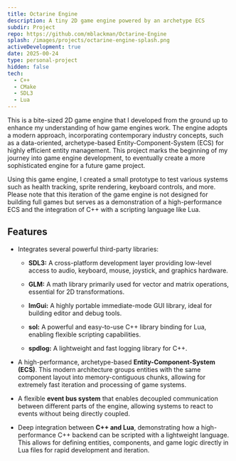```yaml
---
title: Octarine Engine
description: A tiny 2D game engine powered by an archetype ECS
subdir: Project
repo: https://github.com/mblackman/Octarine-Engine
splash: /images/projects/octarine-engine-splash.png
activeDevelopment: true
date: 2025-00-24
type: personal-project
hidden: false
tech:
  - C++
  - CMake
  - SDL3
  - Lua
---
```

This is a bite-sized 2D game engine that I developed from the ground up to enhance my understanding of how game engines work. The engine adopts a modern approach, incorporating contemporary industry concepts, such as a data-oriented, archetype-based Entity-Component-System (ECS) for highly efficient entity management. This project marks the beginning of my journey into game engine development, to eventually create a more sophisticated engine for a future game project.

Using this game engine, I created a small prototype to test various systems such as health tracking, sprite rendering, keyboard controls, and more. Please note that this iteration of the game engine is not designed for building full games but serves as a demonstration of a high-performance ECS and the integration of C++ with a scripting language like Lua.

## Features

*   Integrates several powerful third-party libraries:
    
    *   **SDL3:** A cross-platform development layer providing low-level access to audio, keyboard, mouse, joystick, and graphics hardware.
        
    *   **GLM:** A math library primarily used for vector and matrix operations, essential for 2D transformations.
        
    *   **ImGui:** A highly portable immediate-mode GUI library, ideal for building editor and debug tools.
        
    *   **sol:** A powerful and easy-to-use C++ library binding for Lua, enabling flexible scripting capabilities.
        
    *   **spdlog:** A lightweight and fast logging library for C++.
        
*   A high-performance, archetype-based **Entity-Component-System (ECS)**. This modern architecture groups entities with the same component layout into memory-contiguous chunks, allowing for extremely fast iteration and processing of game systems.
    
*   A flexible **event bus system** that enables decoupled communication between different parts of the engine, allowing systems to react to events without being directly coupled.
    
*   Deep integration between **C++ and Lua**, demonstrating how a high-performance C++ backend can be scripted with a lightweight language. This allows for defining entities, components, and game logic directly in Lua files for rapid development and iteration.
